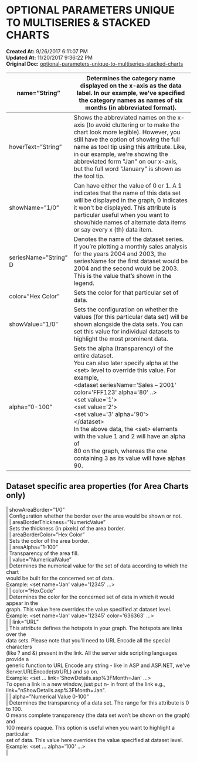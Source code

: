 # OPTIONAL PARAMETERS UNIQUE TO MULTISERIES & STACKED CHARTS

**Created At:** 9/26/2017 6:11:07 PM  
**Updated At:** 11/20/2017 9:36:22 PM  
**Original Doc:** [optional-parameters-unique-to-multiseries-stacked-charts](https://docs.zumasys.com/36577-mv-dashboard/optional-parameters-unique-to-multiseries-stacked-charts)  



| name=”String”<br> | Determines the category name displayed on the x-axis as the data label. In our example, we've specified the category names as names of six months (in abbreviated format).<br> |
| --- | --- |
| hoverText=”String”<br> | Shows the abbreviated names on the x-axis (to avoid cluttering or to make the chart look more legible). However, you still have the option of showing the full name as tool tip using this attribute. Like, in our example, we're showing the abbreviated form "Jan" on our x-axis, but the full word "January" is shown as the tool tip.<br> |
| showName=”1/0”<br> | Can have either the value of 0 or 1. A 1 indicates that the name of this data set will be displayed in the graph, 0 indicates it won't be displayed. This attribute is particular useful when you want to show/hide names of alternate data items or say every x (th) data item.<br> |
| seriesName=”String” D<br> | Denotes the name of the dataset series. If you’re plotting a monthly sales analysis for the years 2004 and 2003, the seriesName for the first dataset would be 2004 and the second would be 2003. This is the value that’s shown in the legend.<br> |
| color=”Hex Color”<br> | Sets the color for that particular set of data.<br> |
| showValue=”1/0”<br> | Sets the configuration on whether the values (for this particular data set) will be shown alongside the data sets. You can set this value for individual datasets to highlight the most prominent data.<br> |
| alpha=”0-100”<br> | Sets the alpha (transparency) of the entire dataset.<br>You can also later specify alpha at the &lt;set&gt; level to override this value. For example,<br>&lt;dataset seriesName='Sales – 2001' color='FFF123' alpha='80' ..&gt;<br>&lt;set value='1'&gt;<br>&lt;set value='2'&gt;<br>&lt;set value='3' alpha='90'&gt;<br>&lt;/dataset&gt;<br>In the above data, the &lt;set&gt; elements with the value 1 and 2 will have an alpha of<br>80 on the graph, whereas the one containing 3 as its value will have alphas 90.<br> |


## Dataset specific area properties (for Area Charts only)


| showAreaBorder=”1/0”<br> | Configuration whether the border over the area would be shown or not.<br> |
| areaBorderThickness=”NumericValue”<br> | Sets the thickness (in pixels) of the area border.<br> |
| areaBorderColor=”Hex Color”<br> | Sets the color of the area border.<br> |
| areaAlpha=”1-100”<br> | Transparency of the area fill.<br> |
| value=”NumericalValue”<br> | Determines the numerical value for the set of data according to which the chart<br>would be built for the concerned set of data.<br>Example: &lt;set name='Jan' value='12345' ...&gt;<br> |
| color=”HexCode”<br> | Determines the color for the concerned set of data in which it would appear in the<br>graph. This value here overrides the value specified at dataset level.<br>Example: &lt;set name='Jan' value='12345' color='636363' ...&gt;<br> |
| link=”URL”<br> | This attribute defines the hotspots in your graph. The hotspots are links over the<br>data sets. Please note that you'll need to URL Encode all the special characters<br>(like ? and &) present in the link. All the server side scripting languages provide a<br>generic function to URL Encode any string - like in ASP and ASP.NET, we've<br>Server.URLEncode(strURL) and so on.<br>Example: &lt;set … link='ShowDetails.asp%3FMonth=Jan' ...&gt;<br>To open a link in a new window, just put n- in front of the link e.g., link="nShowDetails.asp%3FMonth=Jan".<br> |
| alpha=”Numerical Value 0-100”<br> | Determines the transparency of a data set. The range for this attribute is 0 to 100.<br>0 means complete transparency (the data set won’t be shown on the graph) and<br>100 means opaque. This option is useful when you want to highlight a particular<br>set of data. This value here overrides the value specified at dataset level.<br>Example: &lt;set ... alpha='100' ...&gt;<br> |

